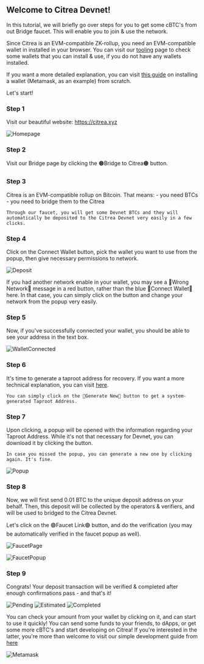 
## Welcome to Citrea Devnet!

In this tutorial, we will briefly go over steps for you to get some cBTC's from out Bridge faucet. This will enable you to join & use the network. 

Since Citrea is an EVM-compatible ZK-rollup, you need an EVM-compatible wallet in installed in your browser. You can visit our [tooling](https://docs.citrea.xyz/users/user-tooling) page to check some wallets that you can install & use, if you do not have any wallets installed.

If you want a more detailed explanation, you can visit [this guide](install-a-wallet.md) on installing a wallet (Metamask, as an example) from scratch. 

Let's start!

### Step 1

Visit our beautiful website: https://citrea.xyz

![Homepage](/.gitbook/assets/user/1Homepage.png)

### Step 2

Visit our Bridge page by clicking the 🟠Bridge to Citrea🟠 button.

### Step 3

Citrea is an EVM-compatible rollup on Bitcoin. That means: 
    - you need BTCs
    - you need to bridge them to the Citrea

    Through our faucet, you will get some Devnet BTCs and they will automatically be deposited to the Citrea Devnet very easily in a few clicks. 


### Step 4 

Click on the Connect Wallet button, pick the wallet you want to use from the popup, then give necessary permissions to network. 

![Deposit](/.gitbook/assets/user/2Deposit.png)

If you had another network enable in your wallet, you may see a 🔴Wrong Network🔴 message in a red button, rather than the blue 🔵Connect Wallet🔵 here. In that case, you can simply click on the button and change your network from the popup very easily.

<!-- Optionally, you can also check if the following information match from popups: -->

<!-- >
> **Network name** \
> Citrea Devnet 
> 
> **Network URL** \
> https://rpc.devnet.citrea.xyz
> 
> **Chain ID** \
> 62298
>
> **Currency symbol** \
> cBTC
>
> **Block explorer URL** \
> https://explorer.devnet.citrea.xyz
> -->

### Step 5

Now, if you've successfully connected your wallet, you should be able to see your address in the text box.

![WalletConnected](/.gitbook/assets/user/3WalletConnected.png)

### Step 6

It's time to generate a taproot address for recovery. If you want a more technical explanation, you can visit [here](https://example.org).

    You can simply click on the 🔵Generate New🔵 button to get a system-generated Taproot Address.

### Step 7

Upon clicking, a popup will be opened with the information regarding your Taproot Address. While it's not that necessary for Devnet, you can download it by clicking the button.

    In case you missed the popup, you can generate a new one by clicking again. It's fine.

![Popup](/.gitbook/assets/user/4Popup.png)

### Step 8

Now, we will first send 0.01 BTC to the unique deposit address on your behalf. Then, this deposit will be collected by the operators & verifiers, and will be used to bridged to the Citrea Devnet. 

Let's click on the 🟢Faucet Link🟢 button, and do the verification (you may be automatically verified in the faucet popup as well).

![FaucetPage](/.gitbook/assets/user/5FaucetPage.png)

![FaucetPopup](/.gitbook/assets/user/6FaucetPopup.png)

### Step 9

Congrats! Your deposit transaction will be verified & completed after enough confirmations pass - and that's it! 

![Pending](/.gitbook/assets/user/7Pending.png)
![Estimated](/.gitbook/assets/user/8Estimated.png)
![Completed](/.gitbook/assets/user/9Completed.png)

You can check your amount from your wallet by clicking on it, and can start to use it quickly! You can send some funds to your friends, to dApps, or get some more cBTC's and start developing on Citrea! If you're interested in the latter, you're more than welcome to visit our simple development guide from [here](/developer-documentation/deployment-guide/README.md)

![Metamask](/.gitbook/assets/user/10Metamask.png)
